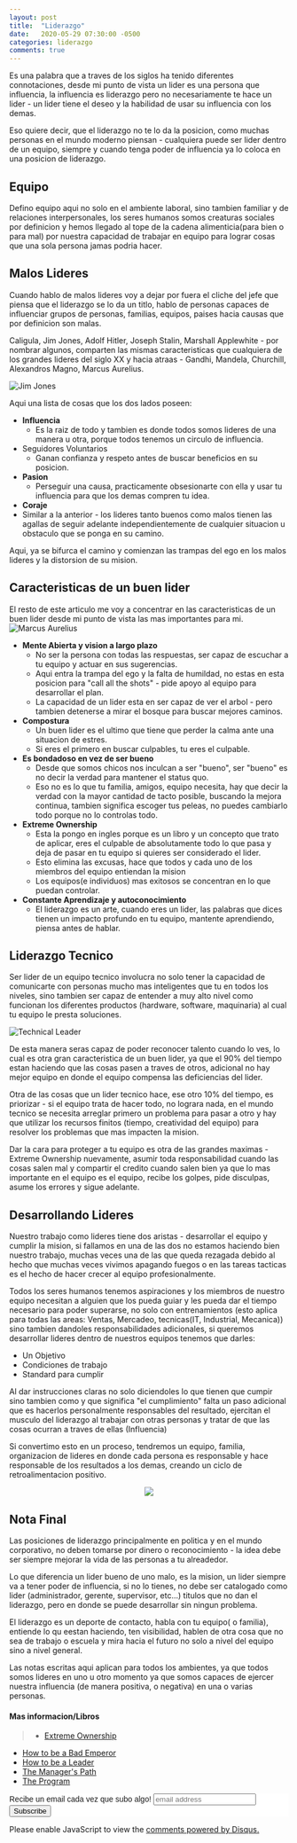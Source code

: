 ```yaml
---
layout: post
title:  "Liderazgo"
date:   2020-05-29 07:30:00 -0500
categories: liderazgo
comments: true
---
```

Es una palabra que a traves de los siglos ha tenido diferentes connotaciones, desde mi punto de vista un lider es una persona que influencia, la influencia es liderazgo pero no necesariamente te hace un lider - un lider tiene el deseo y la habilidad de usar su influencia con los demas.

Eso quiere decir, que el liderazgo no te lo da la posicion, como muchas personas en el mundo moderno piensan - cualquiera puede ser lider dentro de un equipo, siempre y cuando tenga poder de influencia ya lo coloca en una posicion de liderazgo.

## Equipo ##

Defino equipo aqui no solo en el ambiente laboral, sino tambien familiar y de relaciones interpersonales, los seres humanos somos creaturas sociales por definicion y hemos llegado al tope de la cadena alimenticia(para bien o para mal) por nuestra capacidad de trabajar en equipo para lograr cosas que una sola persona jamas podria hacer.

## Malos Lideres ##
Cuando hablo de malos lideres voy a dejar por fuera el cliche del jefe que piensa que el liderazgo se lo da un titlo, hablo de personas capaces de influenciar grupos de personas, familias, equipos, paises hacia causas que por definicion son malas.

Caligula, Jim Jones, Adolf Hitler, Joseph Stalin, Marshall Applewhite - por nombrar algunos, comparten las mismas caracteristicas que cualquiera de los grandes lideres del siglo XX y hacia atraas - Gandhi, Mandela, Churchill, Alexandros Magno, Marcus Aurelius.

![Jim Jones](https://www.history.com/.image/t_share/MTU5OTEyNDY3MDIyMDMwMTk5/jim-jones-radio-getty-948040342.jpg "Foto: History.com")

Aqui una lista de cosas que los dos lados poseen:

+ **Influencia**
  +  Es la raiz de todo y tambien es donde todos somos lideres de una manera u otra, porque todos tenemos un circulo de influencia.
+ Seguidores Voluntarios
  + Ganan confianza y respeto antes de buscar beneficios en su posicion.
+ **Pasion**
  +  Perseguir una causa, practicamente obsesionarte con ella y usar tu influencia para que los demas compren tu idea.
+  **Coraje**
  +  Similar a la anterior - los lideres tanto buenos como malos tienen las agallas de seguir adelante independientemente de cualquier situacion u obstaculo que se ponga en su camino.

Aqui, ya se bifurca el camino y comienzan las trampas del ego en los malos lideres y la distorsion de su mision.

## Caracteristicas de un buen lider ##

El resto de este articulo me voy a concentrar en las caracteristicas de un buen lider desde mi punto de vista las mas importantes para mi.
![Marcus Aurelius](http://wp.production.patheos.com/blogs/monkeymind/files/2015/04/marcus-aurelius1.jpg "Foto: rationalwalk.com")
+ **Mente Abierta y vision a largo plazo**
  + No ser la persona con todas las respuestas, ser capaz de escuchar a tu equipo y actuar en sus sugerencias.
  + Aqui entra la trampa del ego y la falta de humildad, no estas en esta posicion para "call all the shots" - pide apoyo al equipo para desarrollar el plan.
  + La capacidad de un lider esta en ser capaz de ver el arbol - pero tambien detenerse a mirar el bosque para buscar mejores caminos.
+ **Compostura**
  + Un buen lider es el ultimo que tiene que perder la calma ante una situacion de estres.
  + Si eres el primero en buscar culpables, tu eres el culpable.
+ **Es bondadoso en vez de ser bueno**
  + Desde que somos chicos nos inculcan a ser "bueno", ser "bueno" es no decir la verdad para mantener el status quo.
  + Eso no es lo que tu familia, amigos, equipo necesita, hay que decir la verdad con la mayor cantidad de tacto posible, buscando la mejora continua, tambien significa escoger tus peleas, no puedes cambiarlo todo porque no lo controlas todo.
+ **Extreme Ownership**
  + Esta la pongo en ingles porque es un libro y un concepto que trato de aplicar, eres el culpable de absolutamente todo lo que pasa y deja de pasar en tu equipo si quieres ser considerado el lider.
  + Esto elimina las excusas, hace que todos y cada uno de los miembros del equipo entiendan la mision
  + Los equipos(e individuos) mas exitosos se concentran en lo que puedan controlar.
+ **Constante Aprendizaje y autoconocimiento**
  + El liderazgo es un arte, cuando eres un lider, las palabras que dices tienen un impacto profundo en tu equipo, mantente aprendiendo, piensa antes de hablar.

## Liderazgo Tecnico ##

 Ser lider de un equipo tecnico involucra no solo tener la capacidad de comunicarte con personas mucho mas inteligentes que tu en todos los niveles, sino tambien ser capaz de entender a muy alto nivel como funcionan los diferentes productos (hardware, software, maquinaria) al cual tu equipo le presta soluciones.

 ![Technical Leader](https://www.weetechsolution.com/upload/Technical-leader-Roles-and-responsibilities.png "Foto: Weetechsolution.com")

 De esta manera seras capaz de poder reconocer talento cuando lo ves, lo cual es otra gran caracteristica de un buen lider, ya que el 90% del tiempo estan haciendo que las cosas pasen a traves de otros, adicional no hay mejor equipo en donde el equipo compensa las deficiencias del lider.

Otra de las cosas que un lider tecnico hace, ese otro 10% del tiempo, es priorizar - si el equipo trata de hacer todo, no lograra nada, en el mundo tecnico se necesita arreglar primero un problema para pasar a otro y hay que utilizar los recursos finitos (tiempo, creatividad del equipo) para resolver los problemas que mas impacten la mision.

 Dar la cara para proteger a tu equipo es otra de las grandes maximas - Extreme Ownership nuevamente, asumir toda responsabilidad cuando las cosas salen mal y compartir el credito cuando salen bien ya que lo mas importante en el equipo es el equipo, recibe los golpes, pide disculpas, asume los errores y sigue adelante.

## Desarrollando Lideres ##

Nuestro trabajo como lideres tiene dos aristas - desarrollar el equipo y cumplir la mision, si fallamos en una de las dos no estamos haciendo bien nuestro trabajo, muchas veces una de las que queda rezagada debido al hecho que muchas veces vivimos apagando fuegos o en las tareas tacticas es el hecho de hacer crecer al equipo profesionalmente.

Todos los seres humanos tenemos aspiraciones y los miembros de nuestro equipo necesitan a alguien que los pueda guiar y les pueda dar el tiempo necesario para poder superarse, no solo con entrenamientos (esto aplica para todas las areas: Ventas, Mercadeo, tecnicas(IT, Industrial, Mecanica)) sino tambien dandoles responsabilidades adicionales, si queremos desarrollar lideres dentro de nuestros equipos tenemos que darles:
  + Un Objetivo
  + Condiciones de trabajo
  + Standard para cumplir

Al dar instrucciones claras no solo diciendoles lo que tienen que cumpir sino tambien como y que significa "el cumplimiento" falta un paso adicional que es hacerlos personalmente responsables del resultado, ejercitan el musculo del liderazgo al trabajar con otras personas y tratar de que las cosas ocurran a traves de ellas (Influencia)

Si convertimo esto en un proceso, tendremos un equipo, familia, organizacion  de lideres en donde cada persona es responsable y hace responsable de los resultados a los demas, creando un ciclo de retroalimentacion positivo.

<p align="center">
  <img src="https://s-media-cache-ak0.pinimg.com/564x/85/4b/85/854b85abab945042e3736bd01b637ec2.jpg">
</p>

## Nota Final ##

Las posiciones de liderazgo principalmente en politica y en el mundo corporativo, no deben tomarse por dinero o reconocimiento - la idea debe ser siempre mejorar la vida de las personas a tu alreadedor.

Lo que diferencia un lider bueno de uno malo, es la mision, un lider siempre va a tener poder de influencia, si no lo tienes, no debe ser catalogado como lider (administrador, gerente, supervisor, etc...) titulos que no dan el liderazgo, pero en donde se puede desarrollar sin ningun problema.

El liderazgo es un deporte de contacto, habla con tu equipo( o familia), entiende lo qu eestan haciendo, ten visibilidad, hablen de otra cosa que no sea de trabajo o escuela y mira hacia el futuro no solo a nivel del equipo sino a nivel general.

Las notas escritas aqui aplican para todos los ambientes, ya que todos somos lideres en uno u otro momento ya que somos capaces de ejercer nuestra influencia (de manera positiva, o negativa) en una o varias personas.

#### Mas informacion/Libros ####
>+ [Extreme Ownership](https://echelonfront.com/extreme-ownership/)
+ [How to be a Bad Emperor](https://press.princeton.edu/books/hardcover/9780691193991/how-to-be-a-bad-emperor)
+ [How to be a Leader](https://press.princeton.edu/books/hardcover/9780691192116/how-to-be-a-leader)
+ [The Manager's Path](https://www.oreilly.com/library/view/the-managers-path/9781491973882/)
+ [The Program](http://www.theprogram.org/)

<!-- Begin Mailchimp Signup Form -->
<link href="//cdn-images.mailchimp.com/embedcode/slim-10_7.css" rel="stylesheet" type="text/css">
<style type="text/css">
	#mc_embed_signup{background:#fff; clear:left; font:14px Helvetica,Arial,sans-serif; }
	/* Add your own Mailchimp form style overrides in your site stylesheet or in this style block.
	   We recommend moving this block and the preceding CSS link to the HEAD of your HTML file. */
</style>
<div id="mc_embed_signup">
<form action="https://github.us10.list-manage.com/subscribe/post?u=465a624eb72975d9946936fb4&amp;id=43ee4f7817" method="post" id="mc-embedded-subscribe-form" name="mc-embedded-subscribe-form" class="validate" target="_blank" novalidate>
    <div id="mc_embed_signup_scroll">
	<label for="mce-EMAIL">Recibe un email cada vez que subo algo! </label>
	<input type="email" value="" name="EMAIL" class="email" id="mce-EMAIL" placeholder="email address" required>
    <!-- real people should not fill this in and expect good things - do not remove this or risk form bot signups-->
    <div style="position: absolute; left: -5000px;" aria-hidden="true"><input type="text" name="b_465a624eb72975d9946936fb4_43ee4f7817" tabindex="-1" value=""></div>
    <div class="clear"><input type="submit" value="Subscribe" name="subscribe" id="mc-embedded-subscribe" class="button"></div>
    </div>
</form>
</div>

<!--End mc_embed_signup-->

<div id="disqus_thread"></div>
<script>

/**
*  RECOMMENDED CONFIGURATION VARIABLES: EDIT AND UNCOMMENT THE SECTION BELOW TO INSERT DYNAMIC VALUES FROM YOUR PLATFORM OR CMS.
*  LEARN WHY DEFINING THESE VARIABLES IS IMPORTANT: https://disqus.com/admin/universalcode/#configuration-variables*/
/*
var disqus_config = function () {
this.page.url = PAGE_URL;  // Replace PAGE_URL with your page's canonical URL variable
this.page.identifier = PAGE_IDENTIFIER; // Replace PAGE_IDENTIFIER with your page's unique identifier variable
};
*/
(function() { // DON'T EDIT BELOW THIS LINE
var d = document, s = d.createElement('script');
s.src = 'https://https-petesect18-github-io-blog.disqus.com/embed.js';
s.setAttribute('data-timestamp', +new Date());
(d.head || d.body).appendChild(s);
})();
</script>
<noscript>Please enable JavaScript to view the <a href="https://disqus.com/?ref_noscript">comments powered by Disqus.</a></noscript>
